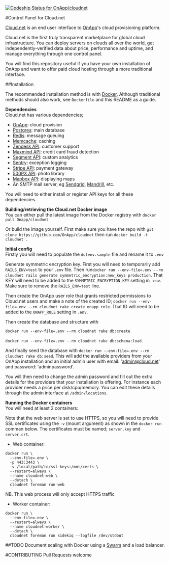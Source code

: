 [ ![Codeship Status for OnApp/cloudnet](https://codeship.com/projects/6e11e150-aeee-0132-a36c-2a23891ee2d0/status?branch=master)](https://codeship.com/projects/69018)

#Control Panel for Cloud.net

[Cloud.net](https://cloud.net) is an end user interface to [OnApp](http://onapp.com/)'s cloud provisioning platform.

Cloud.net is the first truly transparent marketplace for global cloud infrastructure. You can deploy servers on clouds all over the world, get independently-verified data about price, performance and uptime, and manage everything through one control panel.

You will find this repository useful if you have your own installation of OnApp and want to offer paid cloud hosting through a more traditional interface.

##Installation

The recommended installation method is with [Docker](http://www.docker.com). Although traditional
methods should also work, see `Dockerfile` and this README as a guide.

**Dependencies**    
Cloud.net has various dependencies;
  * [OnApp](http://onapp.com/platform/pricing-packages/): cloud provision
  * [Postgres](https://wiki.postgresql.org/wiki/Detailed_installation_guides): main database
  * [Redis](http://redis.io/): message queuing
  * [Memcache](http://memcached.org/): caching
  * [Zendesk API](https://developer.zendesk.com/rest_api/docs/core/introduction#content): customer support
  * [Maxmind API](http://dev.maxmind.com/): credit card fraud detection
  * [Segment API](https://segment.com/): custom analytics
  * [Sentry](https://getsentry.com/welcome/): exception logging
  * [Stripe API](https://stripe.com): payment gateway
  * [500PX API](http://developers.500px.com/): photo library
  * [Mapbox API](https://www.mapbox.com/developers/api/): displaying maps
  * An SMTP mail server, eg [Sendgrid](https://sendgrid.com/), [Mandrill](https://www.mandrill.com/), etc.

You will need to either install or register API keys for all these dependencies.

**Building/retrieving the Cloud.net Docker image**    
You can either pull the latest image from the Docker registry with `docker pull Onapp/cloudnet`

Or build the image yourself. First make sure you have the repo with
`git clone https://github.com/OnApp/cloudnet` then run `docker build -t cloudnet .`

**Initial config**    
Firstly you will need to populate the `dotenv.sample` file and rename it to `.env`

Generate symmetric encryption key. First you will need to temporarily add `RAILS_ENV=test` to your `.env` file.
Then run`docker run --env-file=.env --rm cloudnet rails generate symmetric_encryption:new_keys production`.
That KEY will need to be added to the `SYMMETRIC_ENCRYPTION_KEY` setting in `.env`. Make sure to remove the
`RAILS_ENV=test` line.

Then create the OnApp user role that grants restricted permissions to Cloud.net users and make a note
of the created ID;
`docker run --env-file=.env --rm cloudnet rake create_onapp_role`.
That ID will need to be added to the `ONAPP_ROLE` setting in `.env`.

Then create the database and structure with 

`docker run --env-file=.env --rm cloudnet rake db:create` 

`docker run --env-file=.env --rm cloudnet rake db:schema:load`.

And finally seed the database with `docker run --env-file=.env --rm cloudnet rake db:seed`. This will
add the available providers from your OnApp installation and an initial admin user with
email: 'admin@cloud.net' and password: 'adminpassword'.

You will then need to change the admin password and fill out the extra details for the providers
that your installation is offering. For instance each provider needs a price per disk/cpu/memory.
You can edit these details through the admin interface at `/admin/locations`.

**Running the Docker containers**    
You will need at least 2 containers:

Note that the web server is set to use HTTPS, so you will need to provide SSL certificates using
the `-v` (mount argument) as shown in the `docker run` comman below. The certificates must be named;
`server.key` and `server.crt`.

  * Web container:
```
docker run \
  --env-file=.env \
  -p 443:3443 \
  -v /local/path/to/ssl-keys:/mnt/certs \
  --restart=always \
  --name cloudnet-web \
  --detach \
  cloudnet foreman run web
```

NB. This web process will only accept HTTPS traffic

  * Worker container:
```
docker run \
  --env-file=.env \
  --restart=always \
  --name cloudnet-worker \
  --detach \
  cloudnet foreman run sidekiq --logfile /dev/stdout
```

##TODO
Document scaling with Docker using a [Swarm](http://docs.docker.com/swarm/) and a load balancer.

#CONTRIBUTING
Pull Requests welcome
